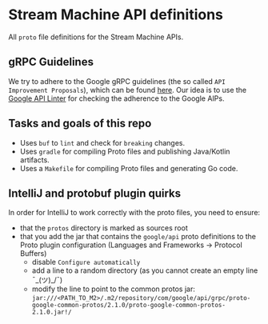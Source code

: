 # Stream Machine API definitions

All `proto` file definitions for the Stream Machine APIs.

## gRPC Guidelines

We try to adhere to the Google gRPC guidelines (the so called `API Improvement Proposals`), which can be
found [here](https://google.aip.dev). Our idea is to use
the [Google API Linter](https://github.com/googleapis/api-linter) for checking the adherence to the Google AIPs.

## Tasks and goals of this repo

- Uses `buf` to `lint` and check for `breaking` changes.
- Uses `gradle` for compiling Proto files and publishing Java/Kotlin artifacts.
- Uses a `Makefile` for compiling Proto files and generating Go code.

## IntelliJ and protobuf plugin quirks

In order for IntelliJ to work correctly with the proto files, you need to ensure:
- that the `protos` directory is marked as sources root
- that you add the jar that contains the `google/api` proto definitions to the Proto plugin configuration (Languages and Frameworks -> Protocol Buffers)
  - disable `Configure automatically`
  - add a line to a random directory (as you cannot create an empty line ¯\_(ツ)_/¯)
  - modify the line to point to the common protos jar: `jar:///<PATH_TO_M2>/.m2/repository/com/google/api/grpc/proto-google-common-protos/2.1.0/proto-google-common-protos-2.1.0.jar!/`
